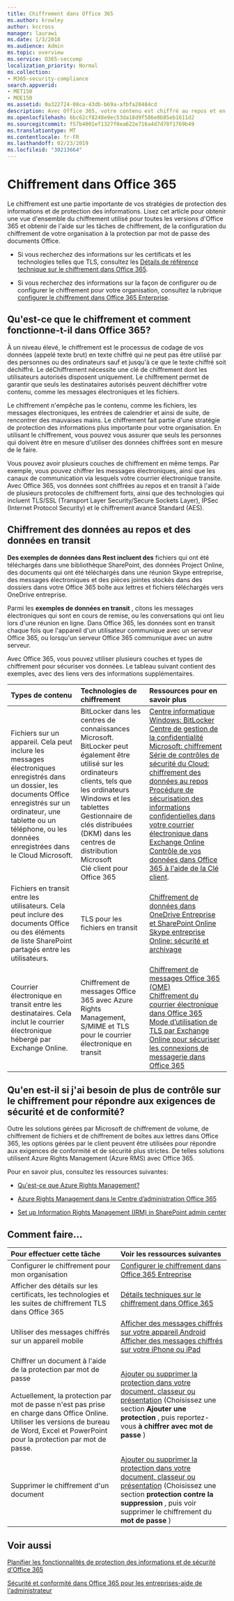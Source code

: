 ```yaml
---
title: Chiffrement dans Office 365
ms.author: krowley
author: kccross
manager: laurawi
ms.date: 1/3/2018
ms.audience: Admin
ms.topic: overview
ms.service: O365-seccomp
localization_priority: Normal
ms.collection:
- M365-security-compliance
search.appverid:
- MET150
- MOE150
ms.assetid: 0a322724-08ca-43db-b69a-afbfa20484cd
description: Avec Office 365, votre contenu est chiffré au repos et en transit, en utilisant le chiffrement, les protocoles et les technologies les plus puissants disponibles. Obtenez une vue d'ensemble du chiffrement dans Office 365.
ms.openlocfilehash: 6bc62cf8248e9ec53da18d9f586e0b85eb1611d2
ms.sourcegitcommit: f57b4001ef1327f0ea622e716a4d7d78f1769b49
ms.translationtype: MT
ms.contentlocale: fr-FR
ms.lasthandoff: 02/23/2019
ms.locfileid: "30213664"
---
```

# <a name="encryption-in-office-365"></a>Chiffrement dans Office 365

Le chiffrement est une partie importante de vos stratégies de protection des informations et de protection des informations. Lisez cet article pour obtenir une vue d'ensemble du chiffrement utilisé pour toutes les versions d'Office 365 et obtenir de l'aide sur les tâches de chiffrement, de la configuration du chiffrement de votre organisation à la protection par mot de passe des documents Office.
  
- Si vous recherchez des informations sur les certificats et les technologies telles que TLS, consultez les [Détails de référence technique sur le chiffrement dans Office 365](technical-reference-details-about-encryption.md).
    
- Si vous recherchez des informations sur la façon de configurer ou de configurer le chiffrement pour votre organisation, consultez la rubrique [configurer le chiffrement dans Office 365 Enterprise](set-up-encryption.md).
    
## <a name="what-is-encryption-and-how-does-it-work-in-office-365"></a>Qu'est-ce que le chiffrement et comment fonctionne-t-il dans Office 365?

À un niveau élevé, le chiffrement est le processus de codage de vos données (appelé texte brut) en texte chiffré qui ne peut pas être utilisé par des personnes ou des ordinateurs sauf et jusqu'à ce que le texte chiffré soit déchiffré. Le déChiffrement nécessite une clé de chiffrement dont les utilisateurs autorisés disposent uniquement. Le chiffrement permet de garantir que seuls les destinataires autorisés peuvent déchiffrer votre contenu, comme les messages électroniques et les fichiers.
  
Le chiffrement n'empêche pas le contenu, comme les fichiers, les messages électroniques, les entrées de calendrier et ainsi de suite, de rencontrer des mauvaises mains. Le chiffrement fait partie d'une stratégie de protection des informations plus importante pour votre organisation. En utilisant le chiffrement, vous pouvez vous assurer que seuls les personnes qui doivent être en mesure d'utiliser des données chiffrées sont en mesure de le faire.
  
Vous pouvez avoir plusieurs couches de chiffrement en même temps. Par exemple, vous pouvez chiffrer les messages électroniques, ainsi que les canaux de communication via lesquels votre courrier électronique transite. Avec Office 365, vos données sont chiffrées au repos et en transit à l'aide de plusieurs protocoles de chiffrement forts, ainsi que des technologies qui incluent TLS/SSL (Transport Layer Security/Secure Sockets Layer), IPSec (Internet Protocol Security) et le chiffrement avancé Standard (AES).
  
## <a name="encryption-for-data-at-rest-and-data-in-transit"></a>Chiffrement des données au repos et des données en transit

 **Des exemples de données dans Rest incluent des** fichiers qui ont été téléchargés dans une bibliothèque SharePoint, des données Project Online, des documents qui ont été téléchargés dans une réunion Skype entreprise, des messages électroniques et des pièces jointes stockés dans des dossiers dans votre Office 365 boîte aux lettres et fichiers téléchargés vers OneDrive entreprise. 
  
 Parmi les **exemples de données en transit** , citons les messages électroniques qui sont en cours de remise, ou les conversations qui ont lieu lors d'une réunion en ligne. Dans Office 365, les données sont en transit chaque fois que l'appareil d'un utilisateur communique avec un serveur Office 365, ou lorsqu'un serveur Office 365 communique avec un autre serveur. 
  
Avec Office 365, vous pouvez utiliser plusieurs couches et types de chiffrement pour sécuriser vos données. Le tableau suivant contient des exemples, avec des liens vers des informations supplémentaires.
  
|**Types de contenu**|**Technologies de chiffrement**|**Ressources pour en savoir plus**|
|:-----|:-----|:-----|
|Fichiers sur un appareil. Cela peut inclure les messages électroniques enregistrés dans un dossier, les documents Office enregistrés sur un ordinateur, une tablette ou un téléphone, ou les données enregistrées dans le Cloud Microsoft.  <br/> |BitLocker dans les centres de connaissances Microsoft. BitLocker peut également être utilisé sur les ordinateurs clients, tels que les ordinateurs Windows et les tablettes  <br/> Gestionnaire de clés distribuées (DKM) dans les centres de distribution Microsoft  <br/> Clé client pour Office 365  <br/> |[Centre informatique Windows: BitLocker](https://docs.microsoft.com/windows/device-security/bitlocker/bitlocker-overview) <br/> [Centre de gestion de la confidentialité Microsoft: chiffrement](https://www.microsoft.com/en-us/TrustCenter/Security/Encryption) <br/> [Série de contrôles de sécurité du Cloud: chiffrement des données au repos](https://blogs.microsoft.com/microsoftsecure/2015/09/10/cloud-security-controls-series-encrypting-data-at-rest) <br/> [Procédure de sécurisation des informations confidentielles dans votre courrier électronique dans Exchange Online](exchange-online-secures-email-secrets.md) <br/> [Contrôle de vos données dans Office 365 à l'aide de la Clé client](controlling-your-data-using-customer-key.md). <br/> |
|Fichiers en transit entre les utilisateurs. Cela peut inclure des documents Office ou des éléments de liste SharePoint partagés entre les utilisateurs.  <br/> |TLS pour les fichiers en transit  <br/> |[Chiffrement de données dans OneDrive Entreprise et SharePoint Online](data-encryption-in-odb-and-spo.md) <br/> [Skype entreprise Online: sécurité et archivage](https://technet.microsoft.com/library/skype-for-business-online-security-and-archiving.aspx) <br/> |
|Courrier électronique en transit entre les destinataires. Cela inclut le courrier électronique hébergé par Exchange Online.  <br/> |Chiffrement de messages Office 365 avec Azure Rights Management, S/MIME et TLS pour le courrier électronique en transit  <br/> |[Chiffrement de messages Office 365 (OME)](ome.md) <br/> [Chiffrement du courrier électronique dans Office 365](email-encryption.md) <br/> [Mode d’utilisation de TLS par Exchange Online pour sécuriser les connexions de messagerie dans Office 365](exchange-online-uses-tls-to-secure-email-connections.md) <br/> |
   
## <a name="what-if-i-need-more-control-over-encryption-to-meet-security-and-compliance-requirements"></a>Qu'en est-il si j'ai besoin de plus de contrôle sur le chiffrement pour répondre aux exigences de sécurité et de conformité?

Outre les solutions gérées par Microsoft de chiffrement de volume, de chiffrement de fichiers et de chiffrement de boîtes aux lettres dans Office 365, les options gérées par le client peuvent être utilisées pour répondre aux exigences de conformité et de sécurité plus strictes. De telles solutions utilisent Azure Rights Management (Azure RMS) avec Office 365.
  
Pour en savoir plus, consultez les ressources suivantes:
  
- [Qu'est-ce que Azure Rights Management?](https://docs.microsoft.com/information-protection/understand-explore/what-is-azure-rms)
    
- [Azure Rights Management dans le Centre d’administration Office 365](https://support.office.com/article/5b6d3ac7-b1ac-428e-b03e-50e882f85a6e)
    
- [Set up Information Rights Management (IRM) in SharePoint admin center](set-up-irm-in-sp-admin-center.md)
    
## <a name="how-do-i"></a>Comment faire...

|**Pour effectuer cette tâche**|**Voir les ressources suivantes**|
|:-----|:-----|
|Configurer le chiffrement pour mon organisation  <br/> |[Configurer le chiffrement dans Office 365 Entreprise](set-up-encryption.md) <br/> |
|Afficher des détails sur les certificats, les technologies et les suites de chiffrement TLS dans Office 365  <br/> |[Détails techniques sur le chiffrement dans Office 365](technical-reference-details-about-encryption.md) <br/> |
|Utiliser des messages chiffrés sur un appareil mobile  <br/> |[Afficher des messages chiffrés sur votre appareil Android](https://support.office.com/article/83d60f17-2305-407a-a762-7d518401fdeb) <br/> [Afficher des messages chiffrés sur votre iPhone ou iPad](https://support.office.com/article/4d631321-0d26-4bcc-a483-d294dd0b1caf) <br/> |
|Chiffrer un document à l'aide de la protection par mot de passe  <br/><br/>  Actuellement, la protection par mot de passe n'est pas prise en charge dans Office Online. Utiliser les versions de bureau de Word, Excel et PowerPoint pour la protection par mot de passe.           |[Ajouter ou supprimer la protection dans votre document, classeur ou présentation](https://support.office.com/article/05084cc3-300d-4c1a-8416-38d3e37d6826) (Choisissez une section **Ajouter une protection** , puis reportez-vous **à chiffrer avec mot de passe** )  <br/> |
|Supprimer le chiffrement d'un document  <br/> |[Ajouter ou supprimer la protection dans votre document, classeur ou présentation](https://support.office.com/article/05084cc3-300d-4c1a-8416-38d3e37d6826) (Choisissez une section **protection contre la suppression** , puis voir supprimer le chiffrement du **mot de passe** )  <br/> |
   
## <a name="related-topics"></a>Voir aussi

[Planifier les fonctionnalités de protection des informations et de sécurité d'Office 365](https://support.office.com/article/3d4ac4a1-3920-4ff9-918f-011f3ce60408)
  
[Sécurité et conformité dans Office 365 pour les entreprises-aide de l'administrateur](https://support.office.com/article/7fe448f7-49bd-4d3e-919d-0a6d1cf675bb)
  


